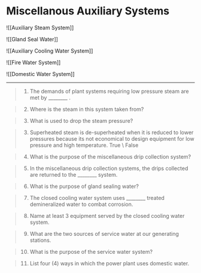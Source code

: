 # Miscellanous Auxiliary Systems

![[Auxiliary Steam System]]

![[Gland Seal Water]]

![[Auxiliary Cooling Water System]]

![[Fire Water System]]

![[Domestic Water System]]

---

>1. The demands of plant systems requiring low pressure steam are met by ________ .

>2. Where is the steam in this system taken from?

>3. What is used to drop the steam pressure?

>3. Superheated steam is de-superheated when it is reduced to lower pressures because its not economical to design equipment for low pressure and high temperature. True \ False

>4. What is the purpose of the miscellaneous drip collection system?

>5. In the miscellaneous drip collection systems, the drips collected are returned to the ________ system.

>6. What is the purpose of gland sealing water?

>7. The closed cooling water system uses ________ treated demineralized water to combat corrosion.

>8. Name at least 3 equipment served by the closed cooling water system.

>9. What are the two sources of service water at our generating stations.

>10. What is the purpose of the service water system? 

>11. List four (4) ways in which the power plant uses domestic water.